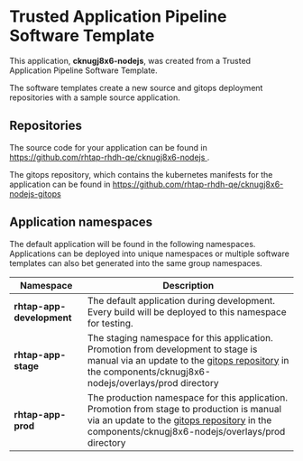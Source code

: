 # Trusted Application Pipeline Software Template

This application, **cknugj8x6-nodejs**, was created from a Trusted Application Pipeline Software Template.

The software templates create a new source and gitops deployment repositories with a sample source application. 

## Repositories

The source code for your application can be found in [https://github.com/rhtap-rhdh-qe/cknugj8x6-nodejs ](https://github.com/rhtap-rhdh-qe/cknugj8x6-nodejs ).
 
The gitops repository, which contains the kubernetes manifests for the application can be found in 
[https://github.com/rhtap-rhdh-qe/cknugj8x6-nodejs-gitops ](https://github.com/rhtap-rhdh-qe/cknugj8x6-nodejs-gitops ) 

## Application namespaces 

The default application will be found in the following namespaces. Applications can be deployed into unique namespaces or multiple software templates can also bet generated into the same group namespaces.  

|  Namespace   |  Description   |  
| -------- | -------- |   
| **rhtap-app-development** | The default application during development. Every build will be deployed to this namespace for testing. | 
| **rhtap-app-stage** | The staging namespace for this application. Promotion from development to stage is manual via an update to the [gitops repository](https://github.com/rhtap-rhdh-qe/cknugj8x6-nodejs-gitops ) in the components/cknugj8x6-nodejs/overlays/prod directory |  
| **rhtap-app-prod** | The production namespace for this application. Promotion from stage to production is manual via an update to the [gitops repository](https://github.com/rhtap-rhdh-qe/cknugj8x6-nodejs-gitops ) in the components/cknugj8x6-nodejs/overlays/prod directory | 